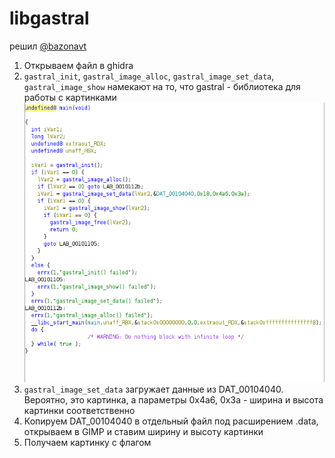 # libgastral
решил <a href="https://t.me/bazonavt">@bazonavt</a>

1. Открываем файл в ghidra
2. `gastral_init`, `gastral_image_alloc`, `gastral_image_set_data`, `gastral_image_show` намекают на то, что gastral - библиотека для работы с картинками
![](ghidra.png)
3. `gastral_image_set_data` загружает данные из DAT_00104040. Вероятно, это картинка, а параметры 0x4a6, 0x3a - ширина и высота картинки соответственно
4. Копируем DAT_00104040 в отдельный файл под расширением .data, открываем в GIMP и ставим ширину и высоту картинки
5. Получаем картинку с флагом

